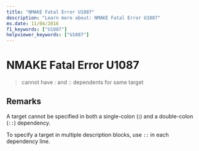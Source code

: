 ```yaml
---
title: "NMAKE Fatal Error U1087"
description: "Learn more about: NMAKE Fatal Error U1087"
ms.date: 11/04/2016
f1_keywords: ["U1087"]
helpviewer_keywords: ["U1087"]
---
```

# NMAKE Fatal Error U1087

> cannot have : and :: dependents for same target

## Remarks

A target cannot be specified in both a single-colon (**:**) and a double-colon (`::`) dependency.

To specify a target in multiple description blocks, use `::` in each dependency line.

